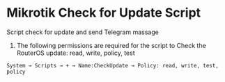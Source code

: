 # Mikrotik Check for Update Script
Script check for update and send Telegram massage
1. The following permissions are required for the script to Сheck the RouterOS update: read, write, policy, test
```
System → Scripts → + → Name:CheckUpdate → Policy: read, write, test, policy

```